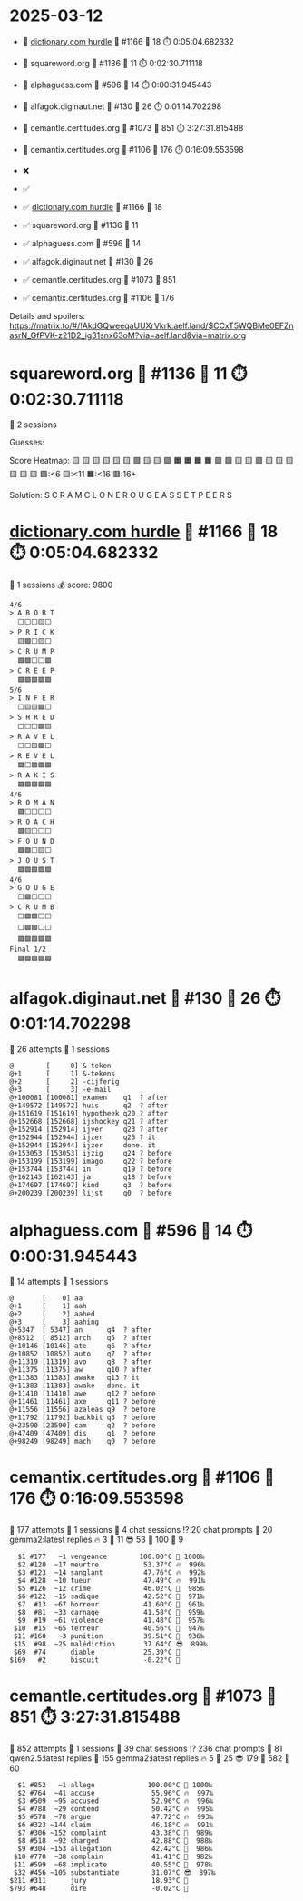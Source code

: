 # 2025-03-12

- 🔗 [dictionary.com hurdle](https://play.dictionary.com/games/todays-hurdle) 🧩 #1166 🥳 18 ⏱️ 0:05:04.682332
- 🔗 squareword.org 🧩 #1136 🥳 11 ⏱️ 0:02:30.711118
- 🔗 alphaguess.com 🧩 #596 🥳 14 ⏱️ 0:00:31.945443
- 🔗 alfagok.diginaut.net 🧩 #130 🥳 26 ⏱️ 0:01:14.702298
- 🔗 cemantle.certitudes.org 🧩 #1073 🥳 851 ⏱️ 3:27:31.815488
- 🔗 cemantix.certitudes.org 🧩 #1106 🥳 176 ⏱️ 0:16:09.553598

- ❌
- ✅

- ✅ [dictionary.com hurdle](https://play.dictionary.com/games/todays-hurdle) 🧩 #1166 🥳 18
- ✅ squareword.org 🧩 #1136 🥳 11
- ✅ alphaguess.com 🧩 #596 🥳 14
- ✅ alfagok.diginaut.net 🧩 #130 🥳 26
- ✅ cemantle.certitudes.org 🧩 #1073 🥳 851
- ✅ cemantix.certitudes.org 🧩 #1106 🥳 176

Details and spoilers: https://matrix.to/#/!AkdGQweeqaUUXrVkrk:aelf.land/$CCxT5WQBMe0EFZnasrN_GfPVK-z21D2_ig31snx63oM?via=aelf.land&via=matrix.org

# squareword.org 🧩 #1136 🥳 11 ⏱️ 0:02:30.711118

📜 2 sessions

Guesses:

Score Heatmap:
    🟨 🟨 🟨 🟨 🟨
    🟨 🟩 🟨 🟨 🟩
    🟧 🟧 🟧 🟧 🟩
    🟩 🟨 🟨 🟩 🟨
    🟨 🟨 🟨 🟨 🟨
    🟩:<6 🟨:<11 🟧:<16 🟥:16+

Solution:
    S C R A M
    C L O N E
    R O U G E
    A S S E T
    P E E R S

# [dictionary.com hurdle](https://play.dictionary.com/games/todays-hurdle) 🧩 #1166 🥳 18 ⏱️ 0:05:04.682332

📜 1 sessions
💰 score: 9800

    4/6
    > A B O R T
      ⬜⬜⬜🟨⬜
    > P R I C K
      🟨🟩⬜🟨⬜
    > C R U M P
      🟩🟩⬜⬜🟩
    > C R E E P
      🟩🟩🟩🟩🟩
    5/6
    > I N F E R
      ⬜🟨🟨🟩⬜
    > S H R E D
      ⬜⬜⬜🟩🟨
    > R A V E L
      ⬜⬜🟨🟩⬜
    > R E V E L
      🟩⬜🟩🟩🟩
    > R A K I S
      🟩🟩🟩🟩🟩
    4/6
    > R O M A N
      🟩⬜⬜⬜⬜
    > R O A C H
      🟩🟨⬜⬜⬜
    > F O U N D
      🟩🟩⬜🟨⬜
    > J O U S T
      🟩🟩🟩🟩🟩
    4/6
    > G O U G E
      ⬜🟩⬜⬜⬜
    > C R U M B
      ⬜🟩🟩⬜⬜
      ⬜🟩🟩⬜⬜
      🟩🟩🟩🟩🟩
    Final 1/2
      🟩🟩🟩🟩🟩

# alfagok.diginaut.net 🧩 #130 🥳 26 ⏱️ 0:01:14.702298

🤔 26 attempts
📜 1 sessions

    @        [     0] &-teken   
    @+1      [     1] &-tekens  
    @+2      [     2] -cijferig 
    @+3      [     3] -e-mail   
    @+100081 [100081] examen    q1  ? after
    @+149572 [149572] huis      q2  ? after
    @+151619 [151619] hypotheek q20 ? after
    @+152668 [152668] ijshockey q21 ? after
    @+152914 [152914] ijver     q23 ? after
    @+152944 [152944] ijzer     q25 ? it
    @+152944 [152944] ijzer     done. it
    @+153053 [153053] ijzig     q24 ? before
    @+153199 [153199] imago     q22 ? before
    @+153744 [153744] in        q19 ? before
    @+162143 [162143] ja        q18 ? before
    @+174697 [174697] kind      q3  ? before
    @+200239 [200239] lijst     q0  ? before

# alphaguess.com 🧩 #596 🥳 14 ⏱️ 0:00:31.945443

🤔 14 attempts
📜 1 sessions

    @       [    0] aa      
    @+1     [    1] aah     
    @+2     [    2] aahed   
    @+3     [    3] aahing  
    @+5347  [ 5347] an      q4  ? after
    @+8512  [ 8512] arch    q5  ? after
    @+10146 [10146] ate     q6  ? after
    @+10852 [10852] auto    q7  ? after
    @+11319 [11319] avo     q8  ? after
    @+11375 [11375] aw      q10 ? after
    @+11383 [11383] awake   q13 ? it
    @+11383 [11383] awake   done. it
    @+11410 [11410] awe     q12 ? before
    @+11461 [11461] axe     q11 ? before
    @+11556 [11556] azaleas q9  ? before
    @+11792 [11792] backbit q3  ? before
    @+23590 [23590] cam     q2  ? before
    @+47409 [47409] dis     q1  ? before
    @+98249 [98249] mach    q0  ? before

# cemantix.certitudes.org 🧩 #1106 🥳 176 ⏱️ 0:16:09.553598

🤔 177 attempts
📜 1 sessions
🫧 4 chat sessions
⁉️ 20 chat prompts
🤖 20 gemma2:latest replies
🔥   3 🥵  11 😎  53 🥶 100 🧊   9

      $1 #177   ~1 vengeance        100.00°C 🥳 1000‰
      $2 #120  ~17 meurtre           53.37°C 🔥  996‰
      $3 #123  ~14 sanglant          47.76°C 🔥  992‰
      $4 #128  ~10 tueur             47.49°C 🔥  991‰
      $5 #126  ~12 crime             46.02°C 🥵  985‰
      $6 #122  ~15 sadique           42.52°C 🥵  971‰
      $7  #13  ~67 horreur           41.60°C 🥵  961‰
      $8  #81  ~33 carnage           41.58°C 🥵  959‰
      $9  #19  ~61 violence          41.48°C 🥵  957‰
     $10  #15  ~65 terreur           40.56°C 🥵  947‰
     $11 #160   ~3 punition          39.51°C 🥵  936‰
     $15  #98  ~25 malédiction       37.64°C 😎  899‰
     $69  #74      diable            25.39°C 🥶
    $169   #2      biscuit           -0.22°C 🧊

# cemantle.certitudes.org 🧩 #1073 🥳 851 ⏱️ 3:27:31.815488

🤔 852 attempts
📜 1 sessions
🫧 39 chat sessions
⁉️ 236 chat prompts
🤖 81 qwen2.5:latest replies
🤖 155 gemma2:latest replies
🔥   5 🥵  25 😎 179 🥶 582 🧊  60

      $1 #852   ~1 allege             100.00°C 🥳 1000‰
      $2 #764  ~41 accuse              55.96°C 🔥  997‰
      $3 #509  ~95 accused             52.96°C 🔥  996‰
      $4 #788  ~29 contend             50.42°C 🔥  995‰
      $5 #578  ~78 argue               47.72°C 🔥  993‰
      $6 #323 ~144 claim               46.18°C 🔥  991‰
      $7 #306 ~152 complaint           43.38°C 🥵  989‰
      $8 #518  ~92 charged             42.88°C 🥵  988‰
      $9 #304 ~153 allegation          42.42°C 🥵  986‰
     $10 #770  ~38 complain            41.41°C 🥵  982‰
     $11 #599  ~68 implicate           40.55°C 🥵  978‰
     $32 #456 ~105 substantiate        31.07°C 😎  897‰
    $211 #311      jury                18.93°C 🥶
    $793 #648      dire                -0.02°C 🧊
